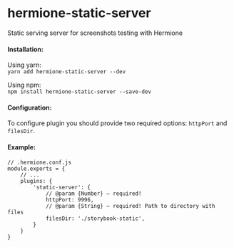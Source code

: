 # hermione-static-server

Static serving server for screenshots testing with Hermione

#### Installation:

Using yarn: \
`
yarn add hermione-static-server --dev
`

Using npm: \
`
npm install hermione-static-server --save-dev
`

#### Configuration:

To configure plugin you should provide two required options: `httpPort` and `filesDir`.

#### Example:

```
// .hermione.conf.js
module.exports = {
    // ...
    plugins: {
        'static-server': {
            // @param {Number} — required!
            httpPort: 9996,
            // @param {String} — required! Path to directory with files
            filesDir: './storybook-static',
        }
    }
}

```
